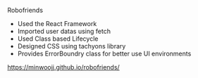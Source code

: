 Robofriends

- Used the React Framework
- Imported user datas using fetch
- Used Class based Lifecycle
- Designed CSS using tachyons library
- Provides ErrorBoundry class for better use UI environments

https://minwoojj.github.io/robofriends/
